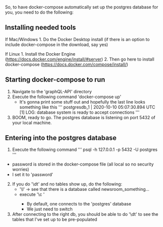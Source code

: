 So, to have docker-compose automatically set up the postgres database for you, you need to do the following:

## Installing needed tools

If Mac/Windows
	1. Do the Docker Desktop install (if there is an option to include docker-compose in the download, say yes)

If Linux
	1. Install the Docker Engine (https://docs.docker.com/engine/install/#server)
	2. Then go here to install docker-compose (https://docs.docker.com/compose/install/)



## Starting docker-compose to run

1. Navigate to the 'graphQL-API' directory
2. Execute the following command 'docker-compose up'
	- It's gonna print some stuff out and hopefully the last line looks something like this
	'''
	postgresdb_1  | 2020-10-10 05:07:30.894 UTC [1] LOG:  database system is ready to accept connections
	'''
3. BOOM, ready to go. The postgres database is listening on port 5432 of your local machine.


## Entering into the postgres database

1. Execute the following command
	'''
	psql -h 127.0.0.1 -p 5432 -U postgres
	'''
- password is stored in the docker-compose file (all local so no security worries)
- I set it to 'password'

2. If you do '\dt' and no tables show up, do the following:
	- '\l' -> see that there is a database called newsroom_something...
	- execute '\c <name of the newsroom database here>' 
		- By default, one connects to the 'postgres' database
		- We just need to switch 
3. After connecting to the right db, you should be able to do '\dt' to see the tables that I've set up to be pre-populated